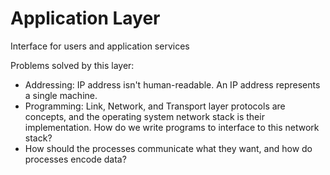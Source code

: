 # Application Layer

Interface for users and application services

Problems solved by this layer:

- Addressing: IP address isn't human-readable. An IP address represents a single machine.
- Programming: Link, Network, and Transport layer protocols are concepts, and the operating system network stack is their implementation. How do we write programs to interface to this network stack?
- How should the processes communicate what they want, and how do processes encode data?